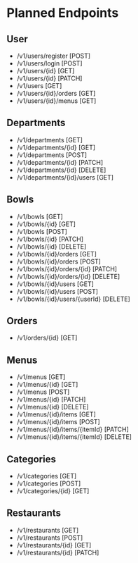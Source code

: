 # Planned Endpoints
## User
- /v1/users/register [POST]
- /v1/users/login [POST]
- /v1/users/{id} [GET]
- /v1/users/{id} [PATCH]
- /v1/users [GET]
- /v1/users/{id}/orders [GET]
- /v1/users/{id}/menus [GET]

## Departments
- /v1/departments [GET]
- /v1/departments/{id} [GET]
- /v1/departments [POST]
- /v1/departments/{id} [PATCH]
- /v1/departments/{id} [DELETE]
- /v1/departments/{id}/users [GET]

## Bowls
- /v1/bowls [GET]
- /v1/bowls/{id} [GET]
- /v1/bowls [POST]
- /v1/bowls/{id} [PATCH]
- /v1/bowls/{id} [DELETE]
- /v1/bowls/{id}/orders [GET]
- /v1/bowls/{id}/orders [POST]
- /v1/bowls/{id}/orders/{id} [PATCH]
- /v1/bowls/{id}/orders/{id} [DELETE]
- /v1/bowls/{id}/users [GET]
- /v1/bowls/{id}/users [POST]
- /v1/bowls/{id}/users/{userId} [DELETE]

## Orders
- /v1/orders/{id} [GET]

## Menus
- /v1/menus [GET]
- /v1/menus/{id} [GET]
- /v1/menus [POST]
- /v1/menus/{id} [PATCH]
- /v1/menus/{id} [DELETE]
- /v1/menus/{id}/items [GET]
- /v1/menus/{id}/items [POST]
- /v1/menus/{id}/items/{itemId} [PATCH]
- /v1/menus/{id}/items/{itemId} [DELETE]

## Categories
- /v1/categories [GET]
- /v1/categories [POST]
- /v1/categories/{id} [GET]

## Restaurants
- /v1/restaurants [GET]
- /v1/restaurants [POST]
- /v1/restaurants/{id} [GET]
- /v1/restaurants/{id} [PATCH]